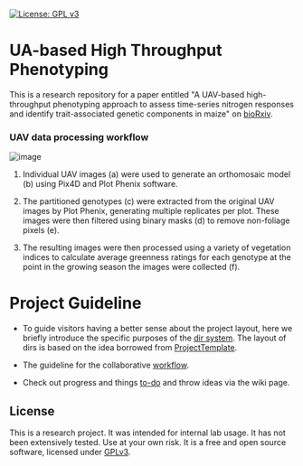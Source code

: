 [![License: GPL v3](https://img.shields.io/badge/License-GPL%20v3-blue.svg)](http://www.gnu.org/licenses/gpl-3.0)

# UA-based High Throughput Phenotyping

This is a research repository for a paper entitled "A UAV-based high-throughput phenotyping approach to assess time-series nitrogen responses and identify trait-associated genetic components in maize" on [bioRxiv](https://www.biorxiv.org/content/10.1101/2021.05.24.445447v1).

### UAV data processing workflow

![image](https://user-images.githubusercontent.com/790051/134026671-7c14ccb1-296b-4f09-adff-2ef1d04a2a02.png)

1. Individual UAV images (a) were used to generate an orthomosaic model (b) using Pix4D and Plot Phenix software.  
2. The partitioned genotypes (c) were extracted from the original UAV images by Plot Phenix, generating multiple replicates per plot.  These images were then filtered using binary masks (d) to remove non-foliage pixels (e).  

4. The resulting images were then processed using a variety of vegetation indices to calculate average greenness ratings for each genotype at the point in the growing season the images were collected (f).  



# Project Guideline

- To guide visitors having a better sense about the project layout, here we briefly introduce the specific purposes of the [dir system](https://jyanglab.github.io/2017-01-07-project/). The layout of dirs is based on the idea borrowed from [ProjectTemplate](http://projecttemplate.net/architecture.html).

- The guideline for the collaborative [workflow](https://jyanglab.github.io/2017-01-10-project-using-github/).

- Check out progress and things [to-do](TODO.md) and throw ideas via the wiki page.


## License
This is a research project. It was intended for internal lab usage. It has not been extensively tested. Use at your own risk.
It is a free and open source software, licensed under [GPLv3](LICENSE).
